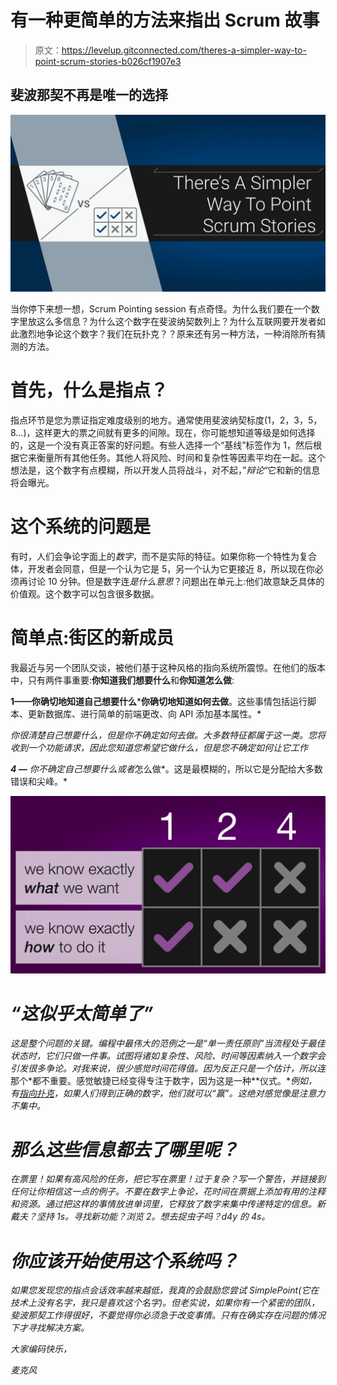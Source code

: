 # 有一种更简单的方法来指出 Scrum 故事

> 原文：<https://levelup.gitconnected.com/theres-a-simpler-way-to-point-scrum-stories-b026cf1907e3>

## 斐波那契不再是唯一的选择

![](img/8b2b9b8b367fadb3df3a4f64bf21d3d7.png)

当你停下来想一想，Scrum Pointing session 有点奇怪。为什么我们要在一个数字里放这么多信息？为什么这个数字在斐波纳契数列上？为什么互联网要开发者如此激烈地争论这个数字？我们在玩扑克？？原来还有另一种方法，一种消除所有猜测的方法。

# 首先，什么是指点？

指点环节是您为票证指定难度级别的地方。通常使用斐波纳契标度(1，2，3，5，8…)，这样更大的票之间就有更多的间隙。现在，你可能想知道等级是如何选择的，这是一个没有真正答案的好问题。有些人选择一个“基线”标签作为 1，然后根据它来衡量所有其他任务。其他人将风险、时间和复杂性等因素平均在一起。这个想法是，这个数字有点模糊，所以开发人员将战斗，对不起，”*辩论*“它和新的信息将会曝光。

# 这个系统的问题是

有时，人们会争论字面上的*数字*，而不是实际的特征。如果你称一个特性为复合体，开发者会同意，但是一个认为它是 5，另一个认为它更接近 8，所以现在你必须再讨论 10 分钟。但是数字连*是什么意思*？问题出在单元上:他们故意缺乏具体的价值观。这个数字可以包含很多数据。

# 简单点:街区的新成员

我最近与另一个团队交谈，被他们基于这种风格的指向系统所震惊。在他们的版本中，只有两件事重要:**你知道我们想要什么**和**你知道怎么做**:

**1——你确切地知道自己想要什么*****你确切地知道如何去做**。这些事情包括运行脚本、更新数据库、进行简单的前端更改、向 API 添加基本属性。*

*你很清楚自己想要什么，但是你不确定如何去做。大多数特征都属于这一类。您将收到一个功能请求，因此您知道您希望它做什么，但是您不确定如何让它工作*

***4 —** *你不确定自己想要什么*或者*怎么做*。这是最模糊的，所以它是分配给大多数错误和尖峰。*

*![](img/34f91fb5b66477f1ff37775d03e18b3b.png)*

# *“这似乎太简单了”*

*这是整个问题的关键。编程中最伟大的范例之一是“单一责任原则”当流程处于最佳状态时，它们只做一件事。试图将诸如复杂性、风险、时间等因素纳入一个数字会引发很多争论。对我来说，很少感觉时间花得值。因为反正只是一个估计，所以连*那个*都不重要。感觉敏捷已经变得专注于数字，因为这是一种**仪式。**例如，有[指向扑克](https://www.mountaingoatsoftware.com/agile/planning-poker)，如果人们得到正确的数字，他们就可以“赢”。这绝对感觉像是注意力不集中。*

# *那么这些信息都去了哪里呢？*

*在票里！如果有高风险的任务，把它写在票里！过于复杂？写一个警告，并链接到任何让你相信这一点的例子。不要在数字上争论，花时间在票据上添加有用的注释和资源。通过把这样的事情放进单词里，它释放了数字来集中传递特定的信息。新戴夫？坚持 1s。寻找新功能？浏览 2。想去捉虫子吗？d4y 的 4s。*

# *你应该开始使用这个系统吗？*

*如果您发现您的指点会话效率越来越低，我真的会鼓励您尝试 SimplePoint(它在技术上没有名字，我只是喜欢这个名字)。但老实说，如果你有一个紧密的团队，斐波那契工作得很好，不要觉得你必须急于改变事情。只有在确实存在问题的情况下才寻找解决方案。*

*大家编码快乐，*

*麦克风*